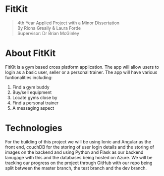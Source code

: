 # FitKit
> 4th Year Applied Project with a Minor Dissertation  
> By Riona Greally & Laura Forde  
> Supervisor: Dr Brian McGinley  

# About FitKit  
FitKit is a gym based cross platform application. The app will allow users to login as a basic user, seller or a personal trainer. The app will have various funtionalities including:
1. Find a gym buddy
2. Buy/sell equipment
3. Locate gyms close by
4. Find a personal trainer
5. A messaging aspect

# Technologies
For the building of this project we will be using Ionic and Angular as the front end, couchDB for the storing of user login details and the storing of images on the backend and using Python and Flask as our backend lanugage with this and the databases being hosted on Azure. We will be tracking our progress on the project through GitHub with our repo being split between the master branch, the test branch and the dev branch.